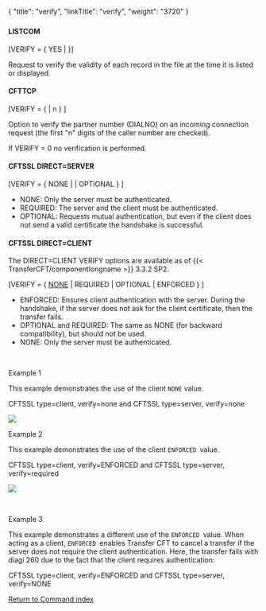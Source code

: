 {
    "title": "verify",
    "linkTitle": "verify",
    "weight": "3720"
}<span id="verify"></span>

### 

#### LISTCOM

\[VERIFY = { YES |
}\]

Request to verify the validity of each record in the file at the time
it is listed or displayed.

#### CFTTCP

\[VERIFY = {
| n } \]

Option to verify the partner number (DIALNO) on an incoming connection
request (the first "n" digits of the caller number are checked).

If VERIFY = 0 no verification is performed.

#### CFTSSL DIRECT=SERVER

\[VERIFY = { NONE |
| OPTIONAL } \]

- NONE: Only the server must be authenticated. 
- REQUIRED: The server and the client must be authenticated.
- OPTIONAL: Requests mutual authentication, but even if the client does not send a valid certificate the handshake is successful.

#### CFTSSL DIRECT=CLIENT

The DIRECT=CLIENT VERIFY options are available as of {{< TransferCFT/componentlongname  >}} 3.3.2 SP2.

\[VERIFY = { <u>NONE</u> | REQUIRED
| OPTIONAL | ENFORCED } \]

- ENFORCED: Ensures client authentication with the server. During the handshake, if the server does not ask for the client certificate, then the transfer fails.
- OPTIONAL and REQUIRED: The same as NONE (for backward compatibility), but should not be used.
- NONE: Only the server must be authenticated.

 

Example 1

This example demonstrates the use of the client `NONE` value.

CFTSSL type=client, verify=none and CFTSSL type=server, verify=none

![]($1)

Example 2

This example demonstrates the use of the client `ENFORCED `value.

CFTSSL type=client, verify=ENFORCED and CFTSSL type=server, verify=required

![]($1)

 

Example 3

This example demonstrates a different use of the `ENFORCED `value. When acting as a client, `ENFORCED `enables Transfer CFT to cancel a transfer if the server does not require the client authentication. Here, the transfer fails with diagi 260 due to the fact that the client requires authentication:

CFTSSL type=client, verify=ENFORCED and CFTSSL type=server, verify=NONE

[Return to Command index](../../)
